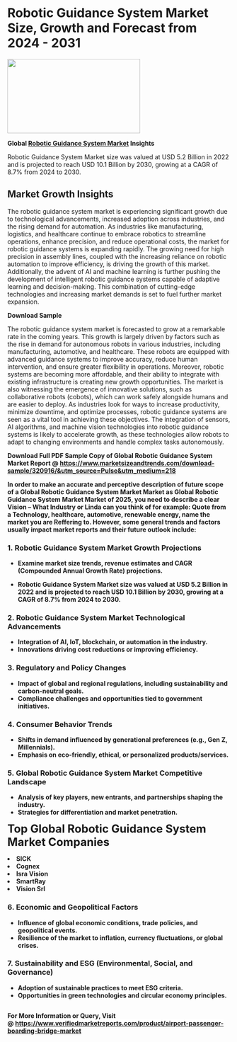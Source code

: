 <H1>Robotic Guidance System Market Size, Growth and Forecast from 2024 - 2031</H1><img class="aligncenter size-medium wp-image-584254" src="https://thirdeyenews.in/wp-content/uploads/2024/09/Global-Market-Research-300x168.jpeg" alt="" width="300" height="168" /><p><strong>Global&nbsp;<a href="https://www.marketsizeandtrends.com/download-sample/320916/&amp;utm_source=Pulse&amp;utm_medium=218">Robotic Guidance System Market</a> Insights</strong></p><p>Robotic Guidance System Market size was valued at USD 5.2 Billion in 2022 and is projected to reach USD 10.1 Billion by 2030, growing at a CAGR of 8.7% from 2024 to 2030.</p><p><h2>Market Growth Insights</h2> <p>The robotic guidance system market is experiencing significant growth due to technological advancements, increased adoption across industries, and the rising demand for automation. As industries like manufacturing, logistics, and healthcare continue to embrace robotics to streamline operations, enhance precision, and reduce operational costs, the market for robotic guidance systems is expanding rapidly. The growing need for high precision in assembly lines, coupled with the increasing reliance on robotic automation to improve efficiency, is driving the growth of this market. Additionally, the advent of AI and machine learning is further pushing the development of intelligent robotic guidance systems capable of adaptive learning and decision-making. This combination of cutting-edge technologies and increasing market demands is set to fuel further market expansion.</p> <p><strong>Download Sample</strong></p> <p>The robotic guidance system market is forecasted to grow at a remarkable rate in the coming years. This growth is largely driven by factors such as the rise in demand for autonomous robots in various industries, including manufacturing, automotive, and healthcare. These robots are equipped with advanced guidance systems to improve accuracy, reduce human intervention, and ensure greater flexibility in operations. Moreover, robotic systems are becoming more affordable, and their ability to integrate with existing infrastructure is creating new growth opportunities. The market is also witnessing the emergence of innovative solutions, such as collaborative robots (cobots), which can work safely alongside humans and are easier to deploy. As industries look for ways to increase productivity, minimize downtime, and optimize processes, robotic guidance systems are seen as a vital tool in achieving these objectives. The integration of sensors, AI algorithms, and machine vision technologies into robotic guidance systems is likely to accelerate growth, as these technologies allow robots to adapt to changing environments and handle complex tasks autonomously.</p> <p><strong></p><p><span class=""><strong>Download Full PDF Sample Copy of Global Robotic Guidance System Market Report</strong> @ <a href="https://www.marketsizeandtrends.com/download-sample/320916/&amp;utm_source=Pulse&amp;utm_medium=218" target="_blank">https://www.marketsizeandtrends.com/download-sample/320916/&amp;utm_source=Pulse&amp;utm_medium=218</a></span></p><p>In order to make an accurate and perceptive description of future scope of a Global&nbsp;Robotic Guidance System Market Market as Global&nbsp;Robotic Guidance System Market Market of 2025, you need to describe a clear Vision &ndash; What Industry or Linda can you think of for example: Quote from a Technology, healthcare, automotive, renewable energy, name the market you are Reffering to. However, some general trends and factors usually impact market reports and their future outlook include:</p><h3>1.&nbsp;<strong>Robotic Guidance System Market Growth Projections</strong></h3><ul><li>Examine market size trends, revenue estimates and CAGR (Compounded Annual Growth Rate) projections.</li><li><p>Robotic Guidance System Market size was valued at USD 5.2 Billion in 2022 and is projected to reach USD 10.1 Billion by 2030, growing at a CAGR of 8.7% from 2024 to 2030.</p></li></ul><h3>2.&nbsp;<strong>Robotic Guidance System Market Technological Advancements</strong></h3><ul><li>Integration of AI, IoT, blockchain, or automation in the industry.</li><li>Innovations driving cost reductions or improving efficiency.</li></ul><h3>3.&nbsp;<strong>Regulatory and Policy Changes</strong></h3><ul><li>Impact of global and regional regulations, including sustainability and carbon-neutral goals.</li><li>Compliance challenges and opportunities tied to government initiatives.</li></ul><h3>4.&nbsp;<strong>Consumer Behavior Trends</strong></h3><ul><li>Shifts in demand influenced by generational preferences (e.g., Gen Z, Millennials).</li><li>Emphasis on eco-friendly, ethical, or personalized products/services.</li></ul><h3>5.&nbsp;<strong>Global Robotic Guidance System Market Competitive Landscape</strong></h3><ul><li>Analysis of key players, new entrants, and partnerships shaping the industry.</li><li>Strategies for differentiation and market penetration.</li></ul><p data-pm-slice="1 1 []"><span style="color: inherit; font-family: inherit; font-size: 25px;">Top Global Robotic Guidance System Market Companies</span></p><div class="" data-test-id=""><p><li>SICK</li><li> Cognex</li><li> Isra Vision</li><li> SmartRay</li><li> Vision Srl</li></p></div><h3>6.&nbsp;<strong>Economic and Geopolitical Factors</strong></h3><ul><li>Influence of global economic conditions, trade policies, and geopolitical events.</li><li>Resilience of the market to inflation, currency fluctuations, or global crises.</li></ul><h3>7.&nbsp;<strong>Sustainability and ESG (Environmental, Social, and Governance)</strong></h3><ul><li>Adoption of sustainable practices to meet ESG criteria.</li><li>Opportunities in green technologies and circular economy principles.</li></ul><h2><strong style="font-size: 14px;">For More Information or Query, Visit @&nbsp;</strong><a style="background-color: #ffffff; font-size: 14px;" href="https://www.marketsizeandtrends.com/report/robotic-guidance-system-market/" target="_blank">https://www.verifiedmarketreports.com/product/airport-passenger-boarding-bridge-market</a></h2>
